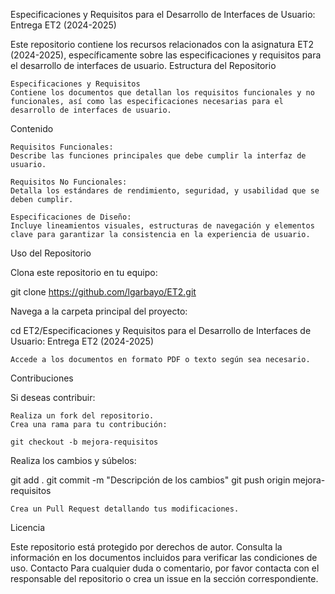 Especificaciones y Requisitos para el Desarrollo de Interfaces de Usuario: Entrega ET2 (2024-2025)

Este repositorio contiene los recursos relacionados con la asignatura ET2 (2024-2025), específicamente sobre las especificaciones y requisitos para el desarrollo de interfaces de usuario.
Estructura del Repositorio

    Especificaciones y Requisitos
    Contiene los documentos que detallan los requisitos funcionales y no funcionales, así como las especificaciones necesarias para el desarrollo de interfaces de usuario.

Contenido

    Requisitos Funcionales:
    Describe las funciones principales que debe cumplir la interfaz de usuario.

    Requisitos No Funcionales:
    Detalla los estándares de rendimiento, seguridad, y usabilidad que se deben cumplir.

    Especificaciones de Diseño:
    Incluye lineamientos visuales, estructuras de navegación y elementos clave para garantizar la consistencia en la experiencia de usuario.

Uso del Repositorio

Clona este repositorio en tu equipo:

git clone https://github.com/lgarbayo/ET2.git

Navega a la carpeta principal del proyecto:

cd ET2/Especificaciones y Requisitos para el Desarrollo de Interfaces de Usuario: Entrega ET2 (2024-2025)

    Accede a los documentos en formato PDF o texto según sea necesario.

Contribuciones

Si deseas contribuir:

    Realiza un fork del repositorio.
    Crea una rama para tu contribución:

    git checkout -b mejora-requisitos

Realiza los cambios y súbelos:

git add .
git commit -m "Descripción de los cambios"
git push origin mejora-requisitos

    Crea un Pull Request detallando tus modificaciones.

Licencia

Este repositorio está protegido por derechos de autor. Consulta la información en los documentos incluidos para verificar las condiciones de uso.
Contacto
Para cualquier duda o comentario, por favor contacta con el responsable del repositorio o crea un issue en la sección correspondiente.
